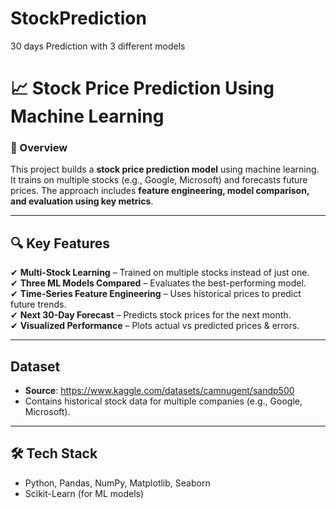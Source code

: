 # StockPrediction
30 days Prediction with 3 different models

# 📈 Stock Price Prediction Using Machine Learning  

### 🚀 Overview  
This project builds a **stock price prediction model** using machine learning. It trains on multiple stocks (e.g., Google, Microsoft) and forecasts future prices. The approach includes **feature engineering, model comparison, and evaluation using key metrics**.  

---

## 🔍 Key Features  
✔ **Multi-Stock Learning** – Trained on multiple stocks instead of just one.  
✔ **Three ML Models Compared** – Evaluates the best-performing model.  
✔ **Time-Series Feature Engineering** – Uses historical prices to predict future trends.  
✔ **Next 30-Day Forecast** – Predicts stock prices for the next month.  
✔ **Visualized Performance** – Plots actual vs predicted prices & errors.  

---

## Dataset  
- **Source**: https://www.kaggle.com/datasets/camnugent/sandp500
- Contains historical stock data for multiple companies (e.g., Google, Microsoft).  

---

## 🛠 Tech Stack  
- Python, Pandas, NumPy, Matplotlib, Seaborn  
- Scikit-Learn (for ML models)  


